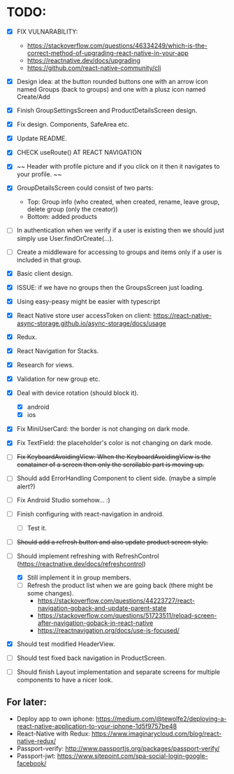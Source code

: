 # TODO:

-   [x] FIX VULNARABILITY:

    -   https://stackoverflow.com/questions/46334249/which-is-the-correct-method-of-upgrading-react-native-in-your-app
    -   https://reactnative.dev/docs/upgrading
    -   https://github.com/react-native-community/cli

-   [x] Design idea: at the button rounded buttons one with an arrow icon named Groups (back to groups) and one with a plusz icon named Create/Add
-   [x] Finish GroupSettingsScreen and ProductDetailsScreen design.
-   [x] Fix design. Components, SafeArea etc.
-   [x] Update README.
-   [x] CHECK useRoute() AT REACT NAVIGATION
-   [x] ~~ Header with profile picture and if you click on it then it navigates to your profile. ~~
-   [x] GroupDetailsScreen could consist of two parts:
    -   Top: Group info (who created, when created, rename, leave group, delete group (only the creator))
    -   Bottom: added products
-   [ ] In authentication when we verify if a user is existing then we should just simply use User.findOrCreate(...).
-   [ ] Create a middleware for accessing to groups and items only if a user is included in that group.
-   [x] Basic client design.
-   [x] ISSUE: if we have no groups then the GroupsScreen just loading.
-   [x] Using easy-peasy might be easier with typescript
-   [x] React Native store user accessToken on client: https://react-native-async-storage.github.io/async-storage/docs/usage
-   [x] Redux.
-   [x] React Navigation for Stacks.
-   [x] Research for views.
-   [x] Validation for new group etc.
-   [x] Deal with device rotation (should block it).
    -   [x] android
    -   [x] ios
-   [x] Fix MiniUserCard: the border is not changing on dark mode.
-   [x] Fix TextField: the placeholder's color is not changing on dark mode.
-   [ ] ~~Fix KeyboardAvoidingView: When the KeyboardAvoidingView is the conatainer of a screen then only the scrollable part is moving up.~~
-   [ ] Should add ErrorHandling Component to client side. (maybe a simple alert?)
-   [ ] Fix Android Studio somehow... :)
-   [ ] Finish configuring with react-navigation in android.
    -   [ ] Test it.
-   [ ] ~~Should add a refresh button and also update product screen style.~~
-   [ ] Should implement refreshing with RefreshControl (https://reactnative.dev/docs/refreshcontrol)
    -   [x] Still implement it in group members.
    -   [ ] Refresh the product list when we are going back (there might be some changes).
        -   https://stackoverflow.com/questions/44223727/react-navigation-goback-and-update-parent-state
        -   https://stackoverflow.com/questions/51723511/reload-screen-after-navigation-goback-in-react-native
        -   https://reactnavigation.org/docs/use-is-focused/
-   [x] Should test modified HeaderView.
-   [ ] Should test fixed back navigation in ProductScreen.
-   [ ] Should finish Layout implementation and separate screens for multiple components to have a nicer look.

## For later:

-   Deploy app to own iphone: https://medium.com/@tewolfe2/deploying-a-react-native-application-to-your-iphone-1d5f9757be48
-   React-Native with Redux: https://www.imaginarycloud.com/blog/react-native-redux/
-   Passport-verify: http://www.passportjs.org/packages/passport-verify/
-   Passport-jwt: https://www.sitepoint.com/spa-social-login-google-facebook/
